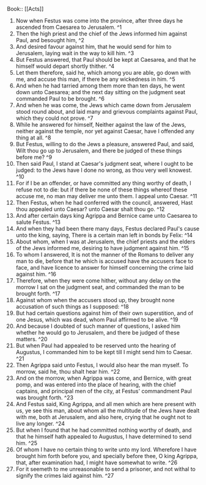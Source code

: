 Book:: [[Acts]]
 1. Now when Festus was come into the province, after three days he ascended from Caesarea to Jerusalem. ^1
 2. Then the high priest and the chief of the Jews informed him against Paul, and besought him, ^2
 3. And desired favour against him, that he would send for him to Jerusalem, laying wait in the way to kill him. ^3
 4. But Festus answered, that Paul should be kept at Caesarea, and that he himself would depart shortly thither. ^4
 5. Let them therefore, said he, which among you are able, go down with me, and accuse this man, if there be any wickedness in him. ^5
 6. And when he had tarried among them more than ten days, he went down unto Caesarea; and the next day sitting on the judgment seat commanded Paul to be brought. ^6
 7. And when he was come, the Jews which came down from Jerusalem stood round about, and laid many and grievous complaints against Paul, which they could not prove. ^7
 8. While he answered for himself, Neither against the law of the Jews, neither against the temple, nor yet against Caesar, have I offended any thing at all. ^8
 9. But Festus, willing to do the Jews a pleasure, answered Paul, and said, Wilt thou go up to Jerusalem, and there be judged of these things before me? ^9
 10. Then said Paul, I stand at Caesar's judgment seat, where I ought to be judged: to the Jews have I done no wrong, as thou very well knowest. ^10
 11. For if I be an offender, or have committed any thing worthy of death, I refuse not to die: but if there be none of these things whereof these accuse me, no man may deliver me unto them. I appeal unto Caesar. ^11
 12. Then Festus, when he had conferred with the council, answered, Hast thou appealed unto Caesar? unto Caesar shalt thou go. ^12
 13. And after certain days king Agrippa and Bernice came unto Caesarea to salute Festus. ^13
 14. And when they had been there many days, Festus declared Paul's cause unto the king, saying, There is a certain man left in bonds by Felix: ^14
 15. About whom, when I was at Jerusalem, the chief priests and the elders of the Jews informed me, desiring to have judgment against him. ^15
 16. To whom I answered, It is not the manner of the Romans to deliver any man to die, before that he which is accused have the accusers face to face, and have licence to answer for himself concerning the crime laid against him. ^16
 17. Therefore, when they were come hither, without any delay on the morrow I sat on the judgment seat, and commanded the man to be brought forth. ^17
 18. Against whom when the accusers stood up, they brought none accusation of such things as I supposed: ^18
 19. But had certain questions against him of their own superstition, and of one Jesus, which was dead, whom Paul affirmed to be alive. ^19
 20. And because I doubted of such manner of questions, I asked him whether he would go to Jerusalem, and there be judged of these matters. ^20
 21. But when Paul had appealed to be reserved unto the hearing of Augustus, I commanded him to be kept till I might send him to Caesar. ^21
 22. Then Agrippa said unto Festus, I would also hear the man myself. To morrow, said he, thou shalt hear him. ^22
 23. And on the morrow, when Agrippa was come, and Bernice, with great pomp, and was entered into the place of hearing, with the chief captains, and principal men of the city, at Festus' commandment Paul was brought forth. ^23
 24. And Festus said, King Agrippa, and all men which are here present with us, ye see this man, about whom all the multitude of the Jews have dealt with me, both at Jerusalem, and also here, crying that he ought not to live any longer. ^24
 25. But when I found that he had committed nothing worthy of death, and that he himself hath appealed to Augustus, I have determined to send him. ^25
 26. Of whom I have no certain thing to write unto my lord. Wherefore I have brought him forth before you, and specially before thee, O king Agrippa, that, after examination had, I might have somewhat to write. ^26
 27. For it seemeth to me unreasonable to send a prisoner, and not withal to signify the crimes laid against him. ^27
